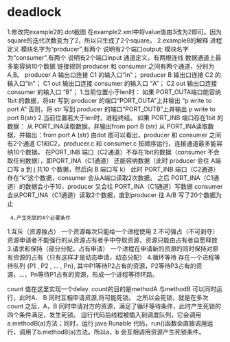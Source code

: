 # deadlock
1.修改完example2的.dot截图
在example2.xml中将value值由3改为2即可。因为square的迭代次数变为了2，所以只生成了2个square。
2.example8的解释
进程定义
模块名字为“producer”,有两个<port type = “” name = “”/> 说明有2个端口output;
模块名字为“consumer”,有两个<port type = “” name = “”/> 说明有2个端口input
通道定义，有两根连线
数据通道上最多能容纳10个数据
链接规则:producer 和 consumer 之间有两个通道，分别为A,B。
producer A 输出口连接 C1 的输入口“in”；
producer B 输出口连接 C2 的输入口“in”；
C1 out 输出口连接 consumer 的输入口 “A”；
C2 out 输出口连接 consumer 的输入口 “B”；
1.当前位置小于len时：
   如果 PORT_OUTA端口能容纳1bit 的数据，将str 写到 producer 的端口“PORT_OUTA”上并输出 “p write to port A”
  否则，将 str 写到 producer 的端口“PORT_OUTB”上并输出 p write to port B(str)
2.当前位置若大于len时，进程终结。
如果 PORT_INB 端口存在1bit 的数据：
从 PORT_INA读取数据，并输出from port B (str)
从 PORT_INA读取数据，并输出：from port A (str)
由dot 图可以看出，producer 和 consumer 之间有2个通道 C1和C2，producer.c 和 consumer.c 按顺序运行，连接通道最多能容纳10个数据。
     在PORT_INB 端口（C2通道）不存在1bit的数据（consumer 不会取任何数据），即PORT_INA（C1通道）
     还能容纳数据（此时 producer 会往 A端口写 a 到 j 共10 个数据，然后向 B 端口写 k） 
     此时 PORT_INB 端口（C2通道）存在“k”这个数据，consumer 会从A端口读取2次数据。
     之后 PORT_INA（C1通道）的数据会小于10，producer 又会往 PORT_INA（C1通道）写数据
     consumer 会从PORT_INA（C1通道）读取2个数据，直到producer 往 A/B 写了20个数据为止
     
     
     4.产生死锁的4个必要条件
1.互斥（资源独占） 
一个资源每次只能给一个进程使用 
2.不可强占（不可剥夺） 
资源申请者不能强行的从资源占有者手中夺取资源，资源只能由占有者自愿释放 
3.请求和保持（部分分配，占有申请） 
一个进程在申请新的资源的同时保持对原有资源的占有（只有这样才是动态申请，动态分配） 
4.循环等待 
存在一个进程等待队列 {P1 , P2 , … , Pn}, 其中P1等待P2占有的资源，P2等待P3占有的资源，…，Pn等待P1占有的资源，形成一个进程等待环路。


count 值在这里实现一个delay.
 count的目的是methodA 与methodB 可以同时运行，此时A、 B 同时互相申请资源,将可能死锁。
之所以会死锁，就是在多次 count 之后，A，B 同时申请对方的资源，满足了循环等待条件，此时产生死锁的四个条件满足，发生死锁。
运行代码后线程被插入到调度队列，它会调用 a.methodB(a)方法；同时，运行 java Runable 代码，run()函数会直接调用运行，调用了b.methodB(a)方法。所以a，b 会互相调用资源产生死锁条件。

